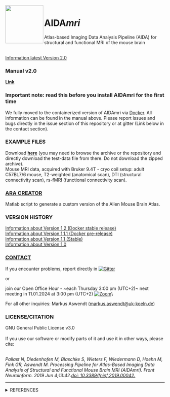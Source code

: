 [1.2]: http://i.imgur.com/wWzX9uB.png
[1]: http://www.twitter.com/AswendtMarkus
<!--social icon from https://github.com/carlsednaoui/gitsocial -->

<img align="left" src="https://github.com/maswendt/AIDAmri/blob/master/AIDA_Logo.png" width="120">
<h1>AIDA<i>mri</i></h1>

Atlas-based Imaging Data Analysis Pipeline (AIDA) for structural and functional MRI of the mouse brain
<br/>
<br/>

[Information latest Version 2.0](https://github.com/maswendt/AIDAmri/releases/tag/v2.0)

<h3><b>Manual v2.0</h3></b>

[**Link**](https://github.com/maswendt/AIDA/blob/master/manual.pdf)

<h3><b>Important note: read this before you install AIDAmri for the first time</h3></b>

We fully moved to the containerized version of AIDAmri via [Docker](https://docs.docker.com/get-docker/). All information can be found in the manual above. Please report issues and bugs directly in the issue section of this repository or at gitter (Link below in the contact section).

<h3><b>EXAMPLE FILES</h3></b>

Download [**here**](https://doid.gin.g-node.org/70e11fe472242e2d4f96c53ac9b0a556/) (you may need to browse the archive or the repository and directly download the test-data file from there. Do not download the zipped archive).\
Mouse MRI data, acquired with Bruker 9.4T - cryo coil setup: adult C57BL7/6 mouse, 
T2-weighted (anatomical scan),
DTI (structural connectivity scan),
rs-fMRI (functional connectivity scan).

[<h3><b>ARA CREATOR</h3></b>](https://github.com/maswendt/AIDAmri/ARA)
Matlab script to generate a custom version of the Allen Mouse Brain Atlas.

<h3><b>VERSION HISTORY</h3></b>

[Information about Version 1.2 (Docker stable release)](https://github.com/maswendt/AIDAmri/releases/tag/v1.2)
<br/>
[Information about Version 1.1.1 (Docker pre-release)](https://github.com/maswendt/AIDAmri/releases/tag/1.1.1)
<br/>
[Information about Version 1.1 (Stable)](https://github.com/maswendt/AIDAmri/releases/tag/v1.1)
<br/>
[Information about Version 1.0](https://github.com/maswendt/AIDAmri/releases/tag/v1.0)

[<h3><b>CONTACT</h3></b>](https://neurologie.uk-koeln.de/forschung/ag-neuroimaging-neuroengineering/)
If you encounter problems, report directly in [![Gitter](https://badges.gitter.im/AIDA_tools/community.svg)](https://gitter.im/AIDA_tools/community?utm_source=badge&utm_medium=badge&utm_campaign=pr-badge)

or 

join our Open Office Hour - ~each Thursday 3:00 pm (UTC+2)~ next meeting in 11.01.2024 at 3:00 pm (UTC+2) [![Zoom](https://img.shields.io/badge/Zoom-2D8CFF?style=for-the-badge&logo=zoom&logoColor)](https://uni-koeln.zoom.us/meeting/register/tJYsceyorDoqGdX4H8Z7c86_qxoaq6yOdFGM)\

For all other inquiries: Markus Aswendt (markus.aswendt@uk-koeln.de)

<h3><b>LICENSE/CITATION</h3></b>
GNU General Public License v3.0
<br/>
<br/>
If you use our software or modify parts of it and use it in other ways, please cite: 
<br/>
<br/>

*Pallast N, Diedenhofen M, Blaschke S, Wieters F, Wiedermann D, Hoehn M, Fink GR, Aswendt M. Processing Pipeline for Atlas-Based Imaging Data Analysis of Structural and Functional Mouse Brain MRI (AIDAmri). Front Neuroinform. 2019 Jun 4;13:42.[doi: 10.3389/fninf.2019.00042.](https://doi.org/10.3389/fninf.2019.00042)*
___
<details>
<summary>REFERENCES</summary></b>

+ Brain Connectivity Toolbox
    + [M. Rubinov and O. Sporns (2010). Complex Network Measures of Brain Connectivity: Uses 
and Interpretations. NeuroImage 52 (3), 1059–69.](https://www.sciencedirect.com/science/article/abs/pii/S105381190901074X)
+ Allen Mouse Brain Reference Atlas
    + [Wang et al. (2020). The Allen Mouse Brain Common Coordinate Framework: A 3D Reference Atlas. Cell 181 (4), 936-953.](https://pubmed.ncbi.nlm.nih.gov/32386544/)
+ Niftyreg
    + [Ourselin, et al. (2001). Reconstructing a 3D structure from serial
histological sections. Image and Vision Computing, 19(1-2), 25–31.](https://www.sciencedirect.com/science/article/pii/S0262885600000524)
    + [Modat, et al. (2014). Global image registration using a symmetric block-
matching approach. Journal of Medical Imaging, 1(2), 024003–024003.](https://www.ncbi.nlm.nih.gov/pubmed/26158035)
    + [Rueckert, et al.. (1999). Nonrigid registration using free-form
deformations: Application to breast MR images. IEEE Transactions on Medical
Imaging, 18(8), 712–721.](https://ieeexplore.ieee.org/document/796284)
    + [Modat, et al. (2010). Fast free-form deformation using graphics processing
units. Computer Methods And Programs In Biomedicine,98(3), 278–284.](https://www.ncbi.nlm.nih.gov/pubmed/19818524)
+ FSL
    + [M.W. Woolrich, S. Jbabdi, B. Patenaude, M. Chappell, S. Makni, T. Behrens, C. Beckmann, M. Jenkinson, S.M. Smith. Bayesian analysis of neuroimaging data in FSL. NeuroImage, 45:S173-86, 2009](https://www.ncbi.nlm.nih.gov/pubmed/19059349)
    + [S.M. Smith, M. Jenkinson, M.W. Woolrich, C.F. Beckmann, T.E.J. Behrens, H. Johansen-Berg, P.R. Bannister, M. De Luca, I. Drobnjak, D.E. Flitney, R. Niazy, J. Saunders, J. Vickers, Y. Zhang, N. De Stefano, J.M. Brady, and P.M. Matthews. Advances in functional and structural MR image analysis and implementation as FSL. NeuroImage, 23(S1):208-19, 2004](https://www.sciencedirect.com/science/article/pii/S1053811904003933?via%3Dihub)
    + [M. Jenkinson, C.F. Beckmann, T.E. Behrens, M.W. Woolrich, S.M. Smith. FSL. NeuroImage, 62:782-90, 2012](https://www.sciencedirect.com/science/article/pii/S1053811911010603?via%3Dihub) 
+ DSIstudio
    + [Yeh, Fang-Cheng, et al. Deterministic diffusion fiber tracking improved by quantitative anisotropy. (2013): e80713. PLoS ONE 8(11)](https://journals.plos.org/plosone/article?id=10.1371/journal.pone.0080713)
</details>
